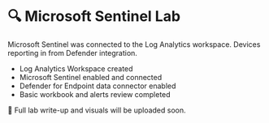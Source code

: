 # 🔍 Microsoft Sentinel Lab

Microsoft Sentinel was connected to the Log Analytics workspace. Devices reporting in from Defender integration.

- Log Analytics Workspace created
- Microsoft Sentinel enabled and connected
- Defender for Endpoint data connector enabled
- Basic workbook and alerts review completed

📌 Full lab write-up and visuals will be uploaded soon.

